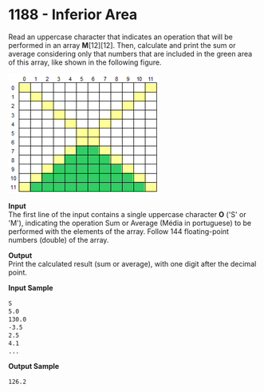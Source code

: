 # 1188 - Inferior Area

Read an uppercase character that indicates an operation that will be performed in an array **M**[12][12]. Then, calculate and print the sum or average considering only that numbers that are included in the green area of this array, like shown in the following figure.

![1182_ColumnInArray.webp](https://github.com/ricrochads/beecrowd-solutions/blob/main/01.Beginner/1188%20-%20Inferior%20Area/1188_InferiorArea.webp)

**Input**<br>
The first line of the input contains a single uppercase character **O** ('S' or 'M'), indicating the operation Sum or Average (Média in portuguese) to be performed with the elements of the array. Follow 144 floating-point numbers (double) of the array.

**Output**<br>
Print the calculated result (sum or average), with one digit after the decimal point.

**Input Sample**
````
S 
5.0 
130.0 
-3.5 
2.5 
4.1 
... 
````

**Output Sample**
````
126.2
````        